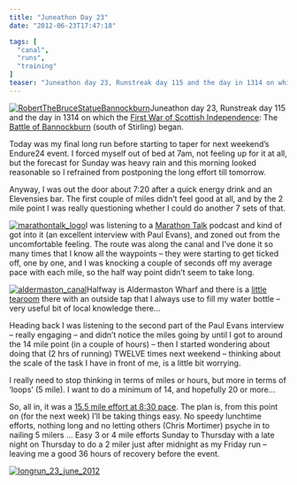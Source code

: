 ```yaml
---
title: "Juneathon Day 23"
date: "2012-06-23T17:47:18"

tags: [
  "canal",
  "runs",
  "training"
]
teaser: "Juneathon day 23, Runstreak day 115 and the day in 1314 on which the First War of Scottish Independence: The Battle of Bannockburn (south of Stirling) began. Today was my final long run before starting to taper for next weekend’s Endure24 event. I forced myself out of bed at 7am, not feeling up for it [&hellip;]\n"
---
```

[![RobertTheBruceStatueBannockburn](RobertTheBruceStatueBannockburn_thumb.jpg "RobertTheBruceStatueBannockburn")](https://kennetrunner.com/wp-content/uploads/2012/06/RobertTheBruceStatueBannockburn.jpg)Juneathon day 23, Runstreak day 115 and the day in 1314 on which the [First War of Scottish Independence](http://en.wikipedia.org/wiki/First_War_of_Scottish_Independence): The [Battle of Bannockburn](http://en.wikipedia.org/wiki/Battle_of_Bannockburn) (south of Stirling) began.

Today was my final long run before starting to taper for next weekend’s Endure24 event. I forced myself out of bed at 7am, not feeling up for it at all, but the forecast for Sunday was heavy rain and this morning looked reasonable so I refrained from postponing the long effort till tomorrow.

Anyway, I was out the door about 7:20 after a quick energy drink and an Elevensies bar. The first couple of miles didn’t feel good at all, and by the 2 mile point I was really questioning whether I could do another 7 sets of that.  

[![marathontalk_logo](marathontalk_logo.png "marathontalk_logo")](http://www.marathontalk.com)I was listening to a [Marathon Talk](http://www.marathontalk.com) podcast and kind of got into it (an excellent interview with Paul Evans), and zoned out from the uncomfortable feeling. The route was along the canal and I’ve done it so many times that I know all the waypoints – they were starting to get ticked off, one by one, and I was knocking a couple of seconds off my average pace with each mile, so the half way point didn’t seem to take long.

[![aldermaston_canal](aldermaston_canal_thumb.jpg "aldermaston_canal")](https://kennetrunner.com/wp-content/uploads/2012/06/aldermaston_canal.jpg)Halfway is Aldermaston Wharf and there is a [little tearoom](http://www.kennetandavonaldermaston.co.uk/) there with an outside tap that I always use to fill my water bottle – very useful bit of local knowledge there…

Heading back I was listening to the second part of the Paul Evans interview – really engaging – and didn’t notice the miles going by until I got to around the 14 mile point (in a couple of hours) – then I started wondering about doing that (2 hrs of running) TWELVE times next weekend – thinking about the scale of the task I have in front of me, is a little bit worrying.

I really need to stop thinking in terms of miles or hours, but more in terms of ‘loops’ (5 mile). I want to do a minimum of 14, and hopefully 20 or more…

So, all in, it was a [15.5 mile effort at 8:30 pace](http://runkeeper.com/user/kjhughes/activity/97006416). The plan is, from this point on (for the next week) I’ll be taking things easy. No speedy lunchtime efforts, nothing long and no letting others (Chris Mortimer) psyche in to nailing 5 milers … Easy 3 or 4 mile efforts Sunday to Thursday with a late night on Thursday to do a 2 miler just after midnight as my Friday run – leaving me a good 36 hours of recovery before the event.

[![longrun_23_june_2012](longrun_23_june_2012.png "longrun_23_june_2012")](http://runkeeper.com/user/kjhughes/activity/97006416)
